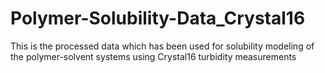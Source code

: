 # Polymer-Solubility-Data_Crystal16
This is the processed data which has been used for solubility modeling of the polymer-solvent systems using Crystal16 turbidity measurements
